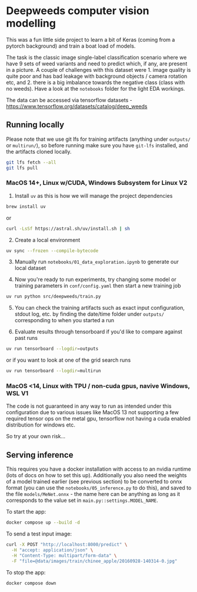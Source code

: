 # Deepweeds computer vision modelling

This was a fun little side project to learn a bit of Keras (coming from a pytorch background) and train a boat load of models.

The task is the classic image single-label classification scenario where we have 9 sets of weed variants and need to predict which, if any, are present in a picture.  A couple of challenges with this dataset were 1. image quality is quite poor and has bad leakage with background objects / camera rotation etc, and 2. there is a big imbalance towards the negative class (class with no weeds).  Have a look at the `notebooks` folder for the light EDA workings.

The data can be accessed via tensorflow datasets - https://www.tensorflow.org/datasets/catalog/deep_weeds

## Running locally

Please note that we use git lfs for training artifacts (anything under `outputs/` or `multirun/`), so before running make sure you have `git-lfs` installed, and the artifacts cloned locally.

```sh
git lfs fetch --all
git lfs pull
```

### MacOS 14+, Linux w/CUDA, Windows Subsystem for Linux V2

1. Install `uv` as this is how we will manage the project dependencies

```sh
brew install uv
```

or

```sh
curl -LsSf https://astral.sh/uv/install.sh | sh
```

2. Create a local environment

```sh
uv sync --frozen --compile-bytecode
```

3. Manually run `notebooks/01_data_exploration.ipynb` to generate our local dataset

4. Now you're ready to run experiments, try changing some model or training parameters in `conf/config.yaml` then start a new training job

```sh
uv run python src/deepweeds/train.py
```

5. You can check the training artifacts such as exact input configuration, stdout log, etc. by finding the date/time folder under `outputs/` corresponding to when you started a run

6. Evaluate results through tensorboard if you'd like to compare against past runs

```sh
uv run tensorboard --logdir=outputs
```

or if you want to look at one of the grid search runs

```sh
uv run tensorboard --logdir=multirun
```

### MacOS <14, Linux with TPU / non-cuda gpus, navive Windows, WSL V1

The code is not guaranteed in any way to run as intended under this configuration due to various issues like MacOS 13 not supporting a few required tensor ops on the metal gpu, tensorflow not having a cuda enabled distribution for windows etc.

So try at your own risk...

## Serving inference

This requires you have a docker installation with access to an nvidia runtime (lots of docs on how to set this up).
Additionally you also need the weights of a model trained earlier (see previous section) to be converted to onnx format (you can use the `notebooks/05_inference.py` to do this), and saved to the file `models/MeNet.onnx` - the name here can be anything as long as it corresponds to the value set in `main.py::settings.MODEL_NAME`.

To start the app:
```sh
docker compose up --build -d
```

To send a test input image:
```sh
curl -X POST "http://localhost:8000/predict" \
  -H "accept: application/json" \
  -H "Content-Type: multipart/form-data" \
  -F "file=@data/images/train/chinee_apple/20160928-140314-0.jpg"
```

To stop the app:
```sh
docker compose down
```

